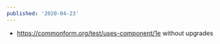 ```yaml
---
published: '2020-04-23'
---
```


- <https://commonform.org/test/uses-component/1e> without upgrades
